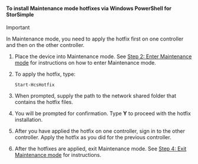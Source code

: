 <!--author=SharS last changed: 9/17/15-->

#### To install Maintenance mode hotfixes via Windows PowerShell for StorSimple
> [!IMPORTANT]
> In Maintenance mode, you need to apply the hotfix first on one controller and then on the other controller.
> 
> 

1. Place the device into Maintenance mode. See [Step 2: Enter Maintenance mode](../articles/storsimple/storsimple-update-device.md#step2) for instructions on how to enter Maintenance mode.
2. To apply the hotfix, type:
   
     `Start-HcsHotfix` 
3. When prompted, supply the path to the network shared folder that contains the hotfix files.
4. You will be prompted for confirmation. Type **Y** to proceed with the hotfix installation.
5. After you have applied the hotfix on one controller, sign in to the other controller. Apply the hotfix as you did for the previous controller.
6. After the hotfixes are applied, exit Maintenance mode. See [Step 4: Exit Maintenance mode](../articles/storsimple/storsimple-update-device.md#step4) for instructions.


